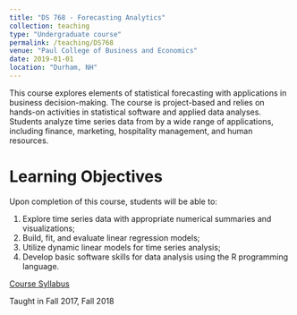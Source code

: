 ```yaml
---
title: "DS 768 - Forecasting Analytics"
collection: teaching
type: "Undergraduate course"
permalink: /teaching/DS768
venue: "Paul College of Business and Economics"
date: 2019-01-01
location: "Durham, NH"
---
```

This course explores elements of statistical forecasting with applications in business decision-making.  The course is project-based and relies on hands-on activities in statistical software and applied data analyses.  Students analyze time series data from by a wide range of applications, including finance, marketing, hospitality management, and human resources.  


Learning Objectives
======
Upon completion of this course, students will be able to:  
1.  Explore time series data with appropriate numerical summaries and visualizations; 
2.  Build, fit, and evaluate linear regression models;
3.  Utilize dynamic linear models for time series analysis;
4.  Develop basic software skills for data analysis using the R programming language.

[Course Syllabus](https://g-lynn.github.io/files/DS_768_Syllabus.pdf)

Taught in Fall 2017, Fall 2018
